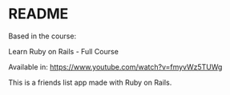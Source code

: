 # README

Based in the course:

Learn Ruby on Rails - Full Course

Available in: https://www.youtube.com/watch?v=fmyvWz5TUWg


This is a friends list app made with Ruby on Rails.